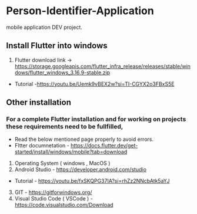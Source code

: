 # Person-Identifier-Application
mobile application DEV project.

## Install Flutter into windows
1) Flutter download link -> https://storage.googleapis.com/flutter_infra_release/releases/stable/windows/flutter_windows_3.16.9-stable.zip
- Tutorial -https://youtu.be/Uemk9vBEX2w?si=TI-CGYX2o3FBxS5E

## Other installation
### For a complete Flutter installation and for working on projects these requirements need to be fullfilled,
- Read the below mentioned page properly to avoid errors.
- Fltter documnetation - https://docs.flutter.dev/get-started/install/windows/mobile?tab=download <BR>
1) Operating System ( windows , MacOS )
2) Android Studio - https://developer.android.com/studio
- Tutorial - https://youtu.be/fxSKQPG37IA?si=rhZz2NNcbAtk5aYJ
3) GIT - https://gitforwindows.org/
4) Visual Studio Code ( VSCode ) - https://code.visualstudio.com/Download
